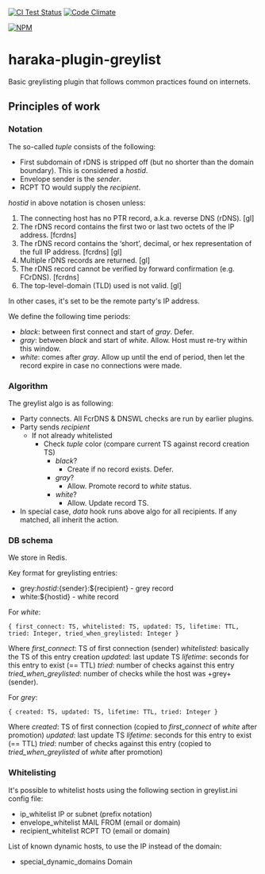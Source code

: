 [![CI Test Status][ci-img]][ci-url]
[![Code Climate][clim-img]][clim-url]

[![NPM][npm-img]][npm-url]

# haraka-plugin-greylist

Basic greylisting plugin that follows common practices found on internets.

## Principles of work

### Notation

The so-called _tuple_ consists of the following:

- First subdomain of rDNS is stripped off (but no shorter than the domain boundary). This is considered a _hostid_.
- Envelope sender is the _sender_.
- RCPT TO would supply the _recipient_.

_hostid_ in above notation is chosen unless:

1. The connecting host has no PTR record, a.k.a. reverse DNS (rDNS). [gl]
1. The rDNS record contains the first two or last two octets of the IP address. [fcrdns]
1. The rDNS record contains the ‘short’, decimal, or hex representation of the full IP address. [fcrdns] [gl]
1. Multiple rDNS records are returned. [gl]
1. The rDNS record cannot be verified by forward confirmation (e.g. FCrDNS). [fcrdns]
1. The top-level-domain (TLD) used is not valid. [gl]

In other cases, it's set to be the remote party's IP address.

We define the following time periods:

- _black_: between first connect and start of _gray_. Defer.
- _gray_: between _black_ and start of _white_. Allow. Host must re-try within this window.
- _white_: comes after _gray_. Allow up until the end of period, then let the record expire in case no connections were made.

### Algorithm

The greylist algo is as following:

- Party connects. All FcrDNS & DNSWL checks are run by earlier plugins.
- Party sends _recipient_
  - If not already whitelisted
    - Check _tuple_ color (compare current TS against record creation TS)
      - _black_?
        - Create if no record exists. Defer.
      - _gray_?
        - Allow. Promote record to _white_ status.
      - _white_?
        - Allow. Update record TS.
- In special case, _data_ hook runs above algo for all recipients. If any matched, all inherit the action.

### DB schema

We store in Redis.

Key format for greylisting entries:

- grey:${hostid}:${sender}:${recipient} - grey record
- white:${hostid} - white record

For _white_:

    { first_connect: TS, whitelisted: TS, updated: TS, lifetime: TTL, tried: Integer, tried_when_greylisted: Integer }

Where
_first_connect_: TS of first connection (sender)
_whitelisted_: basically the TS of this entry creation
_updated_: last update TS
_lifetime_: seconds for this entry to exist (== TTL)
_tried_: number of checks against this entry
_tried_when_greylisted_: number of checks while the host was +grey+ (sender).

For _grey_:

    { created: TS, updated: TS, lifetime: TTL, tried: Integer }

Where
_created_: TS of first connection (copied to _first_connect_ of _white_ after promotion)
_updated_: last update TS
_lifetime_: seconds for this entry to exist (== TTL)
_tried_: number of checks against this entry (copied to _tried_when_greylisted_ of _white_ after promotion)

### Whitelisting

It's possible to whitelist hosts using the following section in greylist.ini config file:

- ip_whitelist IP or subnet (prefix notation)
- envelope_whitelist MAIL FROM (email or domain)
- recipient_whitelist RCPT TO (email or domain)

List of known dynamic hosts, to use the IP instead of the domain:

- special_dynamic_domains Domain

<!-- leave these buried at the bottom of the document -->

[ci-img]: https://github.com/haraka/haraka-plugin-greylist/actions/workflows/ci.yml/badge.svg
[ci-url]: https://github.com/haraka/haraka-plugin-greylist/actions/workflows/ci.yml
[clim-img]: https://codeclimate.com/github/haraka/haraka-plugin-greylist/badges/gpa.svg
[clim-url]: https://codeclimate.com/github/haraka/haraka-plugin-greylist
[npm-img]: https://nodei.co/npm/haraka-plugin-greylist.png
[npm-url]: https://www.npmjs.com/package/haraka-plugin-greylist
